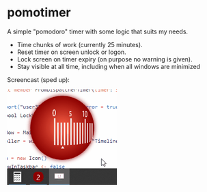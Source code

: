 # pomotimer

A simple "pomodoro" timer with some logic that suits my needs.

* Time chunks of work (currently 25 minutes).
* Reset timer on screen unlock or logon.
* Lock screen on timer expiry (on purpose no warning is given).
* Stay visible at all time, including when all windows are minimized

Screencast (sped up):

![Pomodoro Timer](/pomodoro.gif)
